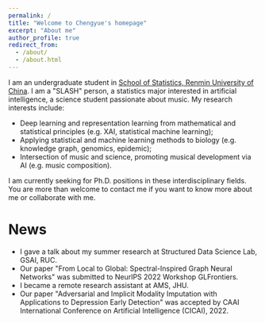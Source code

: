 ```yaml
---
permalink: /
title: "Welcome to Chengyue's homepage"
excerpt: "About me"
author_profile: true
redirect_from: 
  - /about/
  - /about.html
---
```


I am an undergraduate student in [School of Statistics, Renmin University of China](http://stat.ruc.edu.cn/Home/index.htm). I am a "SLASH" person, a statistics major interested in artificial intelligence, a science student passionate about music. My research interests include:
- Deep learning and representation learning from mathematical and statistical principles (e.g. XAI, statistical machine learning);
- Applying statistical and machine learning methods to biology (e.g. knowledge graph, genomics, epidemic);
- Intersection of music and science, promoting musical development via AI (e.g. music composition).

I am currently seeking for Ph.D. positions in these interdisciplinary fields. You are more than welcome to contact me if you want to know more about me or collaborate with me.

News
======
- I gave a talk about my summer research at Structured Data Science Lab, GSAI, RUC.
- Our paper "From Local to Global: Spectral-Inspired Graph Neural Networks" was submitted to NeurIPS 2022 Workshop GLFrontiers.
- I became a remote research assistant at AMS, JHU.
- Our paper "Adversarial and Implicit Modality Imputation with Applications to Depression Early Detection" was accepted by CAAI International Conference on Artificial Intelligence (CICAI), 2022.

